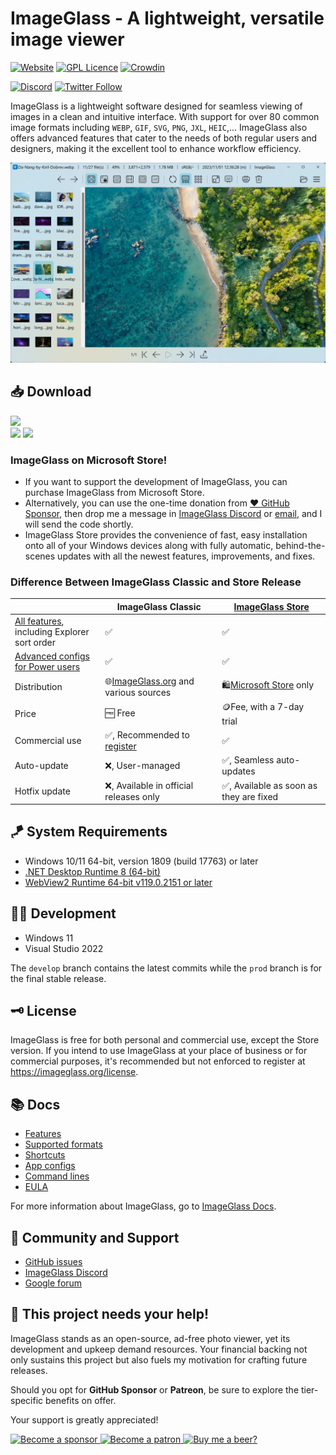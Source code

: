 ImageGlass - A lightweight, versatile image viewer
===


[![Website](https://img.shields.io/badge/www-imageglass.org-0099BC.svg?maxAge=3600&color=%233097B8)](https://imageglass.org)
[![GPL Licence](https://img.shields.io/badge/license-GPLv3-green.svg?maxAge=3600)](https://github.com/d2phap/ImageGlass/blob/master/LICENSE)
[![Crowdin](https://d322cqt584bo4o.cloudfront.net/imageglass/localized.svg)](https://crowdin.com/project/imageglass)

[![Discord](https://img.shields.io/discord/818852544859209748?label=chat&logo=discord&color=%233097B8&style=social)](https://discord.gg/tWjbynH2X8)
[![Twitter Follow](https://img.shields.io/twitter/follow/duongdieuphap?style=social)](https://twitter.com/duongdieuphap)


ImageGlass is a lightweight software designed for seamless viewing of images in a clean and intuitive interface. With support for over 80 common image formats including `WEBP`, `GIF`, `SVG`, `PNG`, `JXL`, `HEIC`,... ImageGlass also offers advanced features that cater to the needs of both regular users and designers, making it the excellent tool to enhance workflow efficiency.


<a href="https://www.imageglass.org/download" target="_blank" title="View screen shots">
<img src="https://raw.githubusercontent.com/ImageGlass/releases/main/screenshots/v9.0/9.0_b1.webp" alt="ImageGlass 9.0.11.25" width="640">
</a><br/>


## 📥 Download
<a href="https://apps.microsoft.com/detail/9N33VZK3C7TH?launch=true&cid=GitHubRelease&mode=full">
  <img  height="58" src="https://github.com/d2phap/ImageGlass/assets/3154213/08a071bb-a6ae-420c-b53b-2317004570d4" />
</a>

<br/>
<a href="https://imageglass.org/download">
  <img src="https://img.shields.io/github/downloads/d2phap/imageglass/total?color=%232A7C91&label=total%20downloads&style=for-the-badge" /></a>
<a href="https://imageglass.org/download">
  <img src="https://img.shields.io/github/downloads/d2phap/imageglass/latest/total?color=%232A7C91&label=latest%20version&style=for-the-badge" /></a>


### ImageGlass on Microsoft Store!
- If you want to support the development of ImageGlass, you can purchase ImageGlass from Microsoft Store.
- Alternatively, you can use the one-time donation from [♥ GitHub Sponsor](https://github.com/sponsors/d2phap), then drop me a message in [ImageGlass Discord](https://discord.com/channels/818852544859209748/818852544859209751) or [email](https://imageglass.org/about), and I will send the code shortly.
- ImageGlass Store provides the convenience of fast, easy installation onto all of your Windows devices along with fully automatic, behind-the-scenes updates with all the newest features, improvements, and fixes.

### Difference Between ImageGlass Classic and Store Release
|  | ImageGlass Classic | [ImageGlass Store](https://apps.microsoft.com/detail/9N33VZK3C7TH?launch=true&cid=GitHubRelease&mode=full) | 
| -- | -- | -- |
| [All features](https://imageglass.org/docs/features), <br/>including Explorer sort order | ✅ | ✅ |
| [Advanced configs<br/>for Power users](https://imageglass.org/docs/app-configs) | ✅ | ✅ |
| Distribution | 🌐[ImageGlass.org](https://imageglass.org) and various sources | 🛍️[Microsoft Store](https://apps.microsoft.com/detail/9N33VZK3C7TH?launch=true&cid=GitHubRelease&mode=full) only |
| Price | 🆓 Free | 🪙Fee, with a 7-day trial |
| Commercial use | ✅, Recommended to [register](https://imageglass.org/license) | ✅ |
| Auto-update | ❌, User-managed | ✅, Seamless auto-updates |
| Hotfix update | ❌, Available in official releases only | ✅, Available as soon as they are fixed |


## 🪁 System Requirements
- Windows 10/11 64-bit, version 1809 (build 17763) or later
- [.NET Desktop Runtime 8 (64-bit)](https://dotnet.microsoft.com/en-us/download/dotnet/8.0)
- [WebView2 Runtime 64-bit v119.0.2151 or later](https://developer.microsoft.com/en-us/microsoft-edge/webview2/#download-section)


## 👨‍💻 Development
- Windows 11
- Visual Studio 2022

The `develop` branch contains the latest commits while the `prod` branch is for the final stable release.


## 🗝️ License
ImageGlass is free for both personal and commercial use, except the Store version. If you intend to use ImageGlass at your place of business or for commercial purposes, it's recommended but not enforced to register at https://imageglass.org/license.


## 📚 Docs
- [Features](https://imageglass.org/docs/features)
- [Supported formats](https://imageglass.org/docs/supported-formats)
- [Shortcuts](https://imageglass.org/docs/ui-shortcuts-reference)
- [App configs](https://imageglass.org/docs/app-configs)
- [Command lines](https://imageglass.org/docs/command-line-utilities)
- [EULA](https://imageglass.org/license)

For more information about ImageGlass, go to [ImageGlass Docs](https://imageglass.org/docs).


## 🤼 Community and Support
- [GitHub issues](https://github.com/d2phap/ImageGlass/issues)
- [ImageGlass Discord](https://discord.io/imageglass)
- [Google forum](https://groups.google.com/forum/#!forum/imageglass)


## 💖 This project needs your help!
ImageGlass stands as an open-source, ad-free photo viewer, yet its development and upkeep demand resources. Your financial backing not only sustains this project but also fuels my motivation for crafting future releases.

Should you opt for **GitHub Sponsor** or **Patreon**, be sure to explore the tier-specific benefits on offer.

Your support is greatly appreciated!

<a href="https://github.com/sponsors/d2phap" target="_blank" title="Become a sponsor">
<img src="https://img.shields.io/badge/Github-@d2phap-24292e.svg?maxAge=3600&logo=github" height="30" alt="Become a sponsor">
</a>

<a href="https://www.patreon.com/d2phap" target="_blank" title="Become a patron">
<img src="https://img.shields.io/badge/Patreon-@d2phap%20-e85b46.svg?maxAge=3600&logo=patreon" height="30" alt="Become a patron">
</a>

<a href="https://www.paypal.me/d2phap" target="_blank" title="Buy me a beer?">
<img src="https://img.shields.io/badge/PayPal-Donate%20$10%20-0070ba.svg?maxAge=3600&logo=paypal" height="30" alt="Buy me a beer?">
</a>

